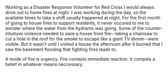 Working as a Disaster Response Volunteer for Red Cross I would always drive out to home fires at night. I was working during the day, so the available times to take a shift usually happened at night. 
For the first month of going to house fires to support residents, it never occured to me to wonder where the water from the hydrants was going. Some of the counter-intuituve violence needed to save a house from fire--taking a chainsaw to cut a hole in the roof for the smoke to escape like a giant TV dinner--were visible. But it wasn't until I visited a house the afternoon after it burned that I saw the basement flooding that fighting fires leads to. 

A mode of fire is urgency. Fire comepls immediate reaction. It compels a belief in whatever means neccessary. 